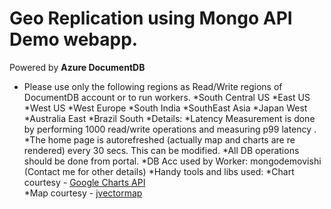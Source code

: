 # Geo Replication using Mongo API Demo webapp.
Powered by **Azure DocumentDB**

* Please use only the following regions as Read/Write regions of DocumentDB account or to run workers.
 *South Central US
 *East US
 *West US
 *West Europe
 *South India
 *SouthEast Asia
 *Japan West
 *Australia East
 *Brazil South
*Details:
 *Latency Measurement is done by performing 1000 read/write operations and measuring p99 latency .
 *The home page is autorefreshed (actually map and charts are re rendered) every 30 secs. This can be modified.
 *All DB operations should be done from portal.
 *DB Acc used by Worker: mongodemovishi (Contact me for other details)
*Handy tools and libs used:
 *Chart courtesy - [Google Charts API](https://developers.google.com/chart/)  
 *Map courtesy -  [jvectormap](http://jvectormap.com/)                